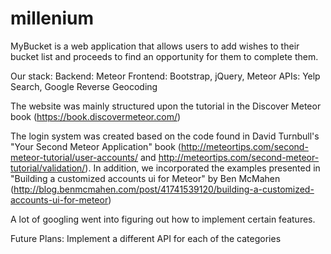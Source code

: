 millenium
=========
MyBucket is a web application that allows users to add wishes to their bucket list and proceeds to find an opportunity for them to complete them.

Our stack:
Backend: Meteor
Frontend: Bootstrap, jQuery, Meteor 
APIs: Yelp Search, Google Reverse Geocoding

The website was mainly structured upon the tutorial in the Discover Meteor book (https://book.discovermeteor.com/)

The login system was created based on the code found in David Turnbull's "Your Second Meteor Application" book (http://meteortips.com/second-meteor-tutorial/user-accounts/ and http://meteortips.com/second-meteor-tutorial/validation/).
In addition, we incorporated the examples presented in "Building a customized accounts ui for Meteor" by Ben McMahen (http://blog.benmcmahen.com/post/41741539120/building-a-customized-accounts-ui-for-meteor)

A lot of googling went into figuring out how to implement certain features.

Future Plans:
Implement a different API for each of the categories
